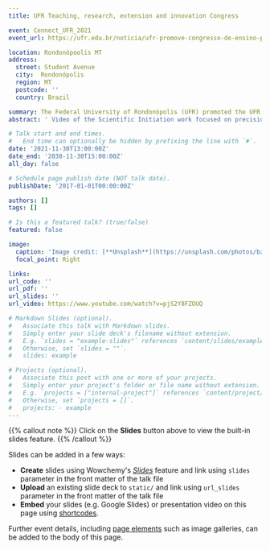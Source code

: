 ```yaml
---
title: UFR Teaching, research, extension and innovation Congress

event: Connect_UFR_2021
event_url: https://ufr.edu.br/noticia/ufr-promove-congresso-de-ensino-pesquisa-extensao-e-inovacao-da-ufr-connect-ufr-2021/

location: Rondonópoolis MT
address:
  street: Student Avenue
  city:  Rondonópolis
  region: MT
  postcode: ''
  country: Brazil

summary: The Federal University of Rondonópolis (UFR) promoted the UFR Teaching, Research, Extension and Innovation Congress (Connect UFR 2021).
abstract: ' Video of the Scientific Initiation work focused on precision livestock farming using computer vision, presented at the “UFR Teaching, Research, Extension and Innovation Congress - Connect_UFR_2021”. Held at the Federal University of Rondonópolis, supervised by professor Dr. Jofran Luiz de Oliveira.'

# Talk start and end times.
#   End time can optionally be hidden by prefixing the line with `#`.
date: '2021-11-30T13:00:00Z'
date_end: '2030-11-30T15:00:00Z'
all_day: false

# Schedule page publish date (NOT talk date).
publishDate: '2017-01-01T00:00:00Z'

authors: []
tags: []

# Is this a featured talk? (true/false)
featured: false

image:
  caption: 'Image credit: [**Unsplash**](https://unsplash.com/photos/bzdhc5b3Bxs)'
  focal_point: Right

links:
url_code: ''
url_pdf: ''
url_slides: ''
url_video: https://www.youtube.com/watch?v=pjS2Y8FZOUQ

# Markdown Slides (optional).
#   Associate this talk with Markdown slides.
#   Simply enter your slide deck's filename without extension.
#   E.g. `slides = "example-slides"` references `content/slides/example-slides.md`.
#   Otherwise, set `slides = ""`.
#   slides: example

# Projects (optional).
#   Associate this post with one or more of your projects.
#   Simply enter your project's folder or file name without extension.
#   E.g. `projects = ["internal-project"]` references `content/project/deep-learning/index.md`.
#   Otherwise, set `projects = []`.
#   projects: - example
---
```


{{% callout note %}}
Click on the **Slides** button above to view the built-in slides feature.
{{% /callout %}}

Slides can be added in a few ways:

- **Create** slides using Wowchemy's [_Slides_](https://wowchemy.com/docs/managing-content/#create-slides) feature and link using `slides` parameter in the front matter of the talk file
- **Upload** an existing slide deck to `static/` and link using `url_slides` parameter in the front matter of the talk file
- **Embed** your slides (e.g. Google Slides) or presentation video on this page using [shortcodes](https://wowchemy.com/docs/writing-markdown-latex/).

Further event details, including [page elements](https://wowchemy.com/docs/writing-markdown-latex/) such as image galleries, can be added to the body of this page.
